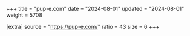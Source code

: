+++
title = "pup-e.com"
date = "2024-08-01"
updated = "2024-08-01"
weight = 5708

[extra]
source = "https://pup-e.com/"
ratio = 43
size = 6
+++

